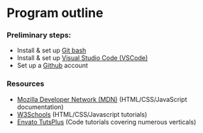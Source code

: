 # Program outline

### Preliminary steps:

- Install & set up [Git bash](https://git-scm.com/downloads)
- Install & set up [Visual Studio Code (VSCode)](https://code.visualstudio.com/download)
- Set up a [Github](https://github.com) account

### Resources

- [Mozilla Developer Network (MDN)](https://developer.mozilla.org/) (HTML/CSS/JavaScript documentation)
- [W3Schools](https://w3schools.com) (HTML/CSS/Javascript tutorials)
- [Envato TutsPlus](https://code.tutsplus.com/) (Code tutorials covering numerous verticals)